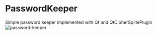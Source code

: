# PasswordKeeper
Simple password keeper implemented with Qt and QtCipherSqlitePlugin
<br>![password-keeper](https://user-images.githubusercontent.com/35231876/87982965-4a85f700-cae0-11ea-8234-45b430e5b3f2.png)
